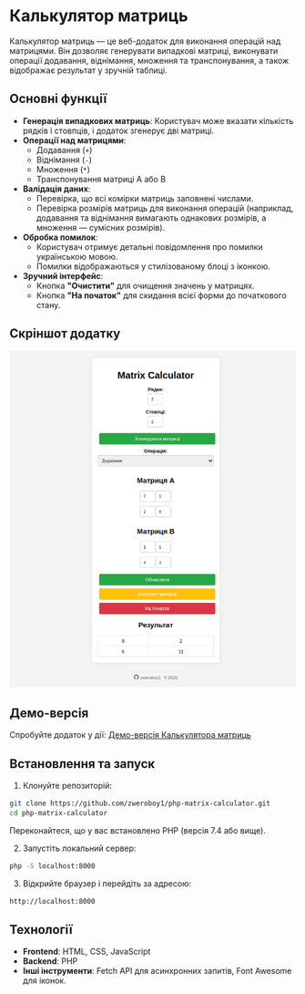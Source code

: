 # Калькулятор матриць

Калькулятор матриць — це веб-додаток для виконання операцій над матрицями. Він дозволяє генерувати випадкові матриці, виконувати операції додавання, віднімання, множення та транспонування, а також відображає результат у зручній таблиці.

## Основні функції

- **Генерація випадкових матриць**: Користувач може вказати кількість рядків і стовпців, і додаток згенерує дві матриці.
- **Операції над матрицями**:
  - Додавання (`+`)
  - Віднімання (`-`)
  - Множення (`*`)
  - Транспонування матриці A або B
- **Валідація даних**:
  - Перевірка, що всі комірки матриць заповнені числами.
  - Перевірка розмірів матриць для виконання операцій (наприклад, додавання та віднімання вимагають однакових розмірів, а множення — сумісних розмірів).
- **Обробка помилок**:
  - Користувач отримує детальні повідомлення про помилки українською мовою.
  - Помилки відображаються у стилізованому блоці з іконкою.
- **Зручний інтерфейс**:
  - Кнопка **"Очистити"** для очищення значень у матрицях.
  - Кнопка **"На початок"** для скидання всієї форми до початкового стану.

## Скріншот додатку

![Скріншот додатку](screen.png)

## Демо-версія

Спробуйте додаток у дії: [Демо-версія Калькулятора матриць](https://helpseo.net/matrix/)

## Встановлення та запуск

1. Клонуйте репозиторій:

```bash
git clone https://github.com/zweroboy1/php-matrix-calculator.git
cd php-matrix-calculator
```

Переконайтеся, що у вас встановлено PHP (версія 7.4 або вище).

2. Запустіть локальний сервер:

```bash
php -S localhost:8000
```

3. Відкрийте браузер і перейдіть за адресою:

```bash
http://localhost:8000
```

## Технології

- **Frontend**: HTML, CSS, JavaScript
- **Backend**: PHP
- **Інші інструменти**: Fetch API для асинхронних запитів, Font Awesome для іконок.
